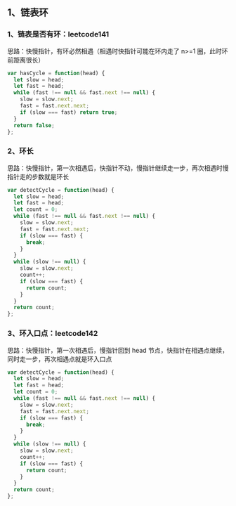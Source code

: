 ## 1、链表环

### 1、链表是否有环：leetcode141

思路：快慢指针，有环必然相遇（相遇时快指针可能在环内走了 n>=1 圈，此时环前距离很长）

```js
var hasCycle = function(head) {
  let slow = head;
  let fast = head;
  while (fast !== null && fast.next !== null) {
    slow = slow.next;
    fast = fast.next.next;
    if (slow === fast) return true;
  }
  return false;
};
```

### 2、环长

思路：快慢指针，第一次相遇后，快指针不动，慢指针继续走一步，再次相遇时慢指针走的步数就是环长

```js
var detectCycle = function(head) {
  let slow = head;
  let fast = head;
  let count = 0;
  while (fast !== null && fast.next !== null) {
    slow = slow.next;
    fast = fast.next.next;
    if (slow === fast) {
      break;
    }
  }
  while (slow !== null) {
    slow = slow.next;
    count++;
    if (slow === fast) {
      return count;
    }
  }
  return count;
};
```

### 3、环入口点：leetcode142

思路：快慢指针，第一次相遇后，慢指针回到 head 节点，快指针在相遇点继续，同时走一步，再次相遇点就是环入口点

```js
var detectCycle = function(head) {
  let slow = head;
  let fast = head;
  let count = 0;
  while (fast !== null && fast.next !== null) {
    slow = slow.next;
    fast = fast.next.next;
    if (slow === fast) {
      break;
    }
  }
  while (slow !== null) {
    slow = slow.next;
    count++;
    if (slow === fast) {
      return count;
    }
  }
  return count;
};
```
